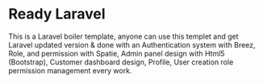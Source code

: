 # Ready Laravel
This is a Laravel boiler template, anyone can use this templet and get Laravel updated version &amp; done with an Authentication system with Breez, Role, and permission with Spatie, Admin panel design with Html5 (Bootstrap), Customer dashboard design, Profile, User creation role permission management every work.
